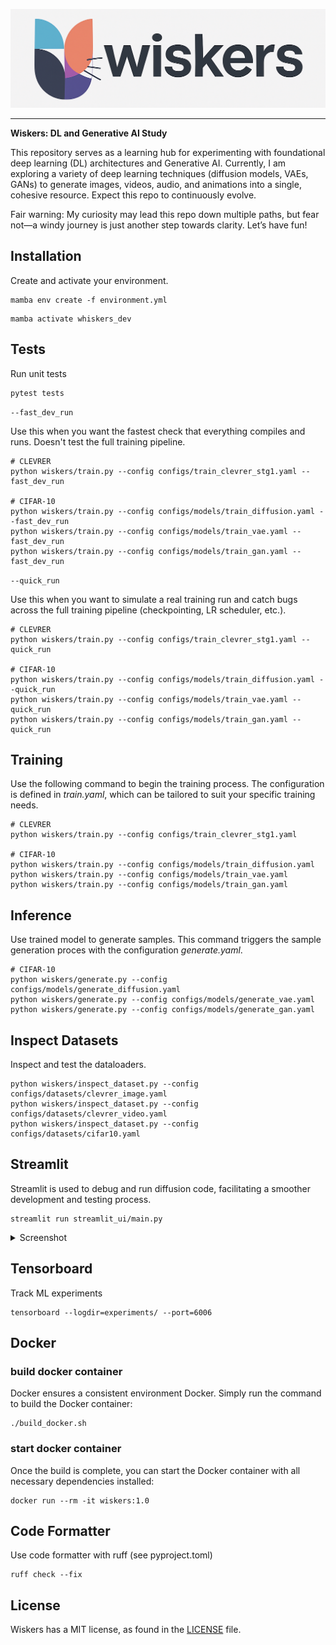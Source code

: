 
![PyTorch Logo](https://raw.githubusercontent.com/electricshadok/wiskers/refs/heads/main/docs/wiskers_logo.png)

--------------------------------------------------------------------------------


**Wiskers: DL and  Generative AI Study**


This repository serves as a learning hub for experimenting with foundational deep learning (DL) architectures and Generative AI. Currently, I am exploring a variety of deep learning techniques (diffusion models, VAEs, GANs) to generate images, videos, audio, and animations into a single, cohesive resource. Expect this repo to continuously evolve.

Fair warning: My curiosity may lead this repo down multiple paths, but fear not—a windy journey is just another step towards clarity. Let’s have fun!

## Installation

Create and activate your environment.
```
mamba env create -f environment.yml
```

```
mamba activate whiskers_dev
```

## Tests

Run unit tests

```
pytest tests
```

```--fast_dev_run```

Use this when you want the fastest check that everything compiles and runs. Doesn't test the full training pipeline.

```
# CLEVRER
python wiskers/train.py --config configs/train_clevrer_stg1.yaml --fast_dev_run

# CIFAR-10
python wiskers/train.py --config configs/models/train_diffusion.yaml --fast_dev_run
python wiskers/train.py --config configs/models/train_vae.yaml --fast_dev_run
python wiskers/train.py --config configs/models/train_gan.yaml --fast_dev_run
```

```--quick_run```

Use this when you want to simulate a real training run and catch bugs across the full training pipeline (checkpointing, LR scheduler, etc.).

```
# CLEVRER
python wiskers/train.py --config configs/train_clevrer_stg1.yaml --quick_run

# CIFAR-10
python wiskers/train.py --config configs/models/train_diffusion.yaml --quick_run
python wiskers/train.py --config configs/models/train_vae.yaml --quick_run
python wiskers/train.py --config configs/models/train_gan.yaml --quick_run
```

## Training

Use the following command to begin the training process. The configuration is defined in *train.yaml*, which can be tailored to suit your specific training needs.

```
# CLEVRER
python wiskers/train.py --config configs/train_clevrer_stg1.yaml

# CIFAR-10
python wiskers/train.py --config configs/models/train_diffusion.yaml
python wiskers/train.py --config configs/models/train_vae.yaml
python wiskers/train.py --config configs/models/train_gan.yaml
```

## Inference

Use trained model to generate samples. This command triggers the sample generation proces with the configuration *generate.yaml*.

```
# CIFAR-10
python wiskers/generate.py --config configs/models/generate_diffusion.yaml
python wiskers/generate.py --config configs/models/generate_vae.yaml
python wiskers/generate.py --config configs/models/generate_gan.yaml
```

## Inspect Datasets

Inspect and test the dataloaders.

```
python wiskers/inspect_dataset.py --config configs/datasets/clevrer_image.yaml
python wiskers/inspect_dataset.py --config configs/datasets/clevrer_video.yaml
python wiskers/inspect_dataset.py --config configs/datasets/cifar10.yaml
```

## Streamlit

Streamlit is used to debug and run diffusion code, facilitating a smoother development and testing process.

```
streamlit run streamlit_ui/main.py
```

<details>
<summary>Screenshot</summary>
<p align="center"><img src="docs/app.png?raw=true"></p>
</details>


## Tensorboard

Track ML experiments

```
tensorboard --logdir=experiments/ --port=6006
```

## Docker

### build docker container

Docker ensures a consistent environment Docker. Simply run the command to build the Docker container:

```
./build_docker.sh
```

### start docker container
Once the build is complete, you can start the Docker container with all necessary dependencies installed:

```
docker run --rm -it wiskers:1.0
```

## Code Formatter
Use code formatter with ruff (see pyproject.toml)

```
ruff check --fix
```


## License

Wiskers has a MIT license, as found in the [LICENSE](https://github.com/vincentbonnetai/wiskers/blob/main/LICENSE) file.
